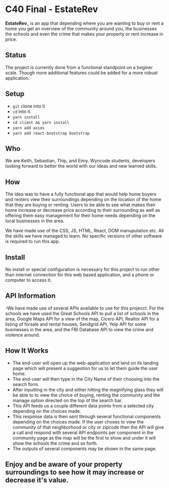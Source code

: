 # C40 Final - EstateRev

**EstateRev**\_ is an app that depending where you are wanting to buy or rent a home you get an overview of the community around you, the businesses the schools and even the crime that makes your property or rent increase in price.

## Status

The project is currently done from a functional standpoint on a beginer scale. Though more additional features could be added for a more robust application.

## Setup

- `git` clone into it
- `cd` into it.
- `yarn install`
- `cd client && yarn install`
- `yarn add axios`
- `yarn add react-bootstrap bootstrap`

## Who

We are Keith, Sebastian, Thip, and Eimy. Wyncode students, developers looking forward to better the world with our ideas and new learned skills.

## How

The idea was to have a fully functional app that would help home buyers and renters view their surroundings depending on the location of the home that they are buying or renting. Users to be able to see what makes their home increase or decrease price according to their surrounding as well as offering them easy management for their home needs depending on the local businesses in the area.

We have made use of the CSS, JS, HTML, React, DOM manupulation etc. All the skills we have managed to learn. No specific versions of other software is required to run this app.

## Install

No install or special configuration is necessary for this project to run other than internet connection for this web based application, and a phone or computer to access it.

## API Information

-We have made use of several APIs available to use for this projecct. For the schools we have used the Great Schools API to pull a list of schools in the area, Google Maps API for a view of the map, Cicero API, Realtor API for a listing of forsale and rental houses, Sendgrid API, Yelp API for some businesses in the area, and the FBI Database API to view the crime and violence around.

## How It Works

- The end-user will open up the web-application and land on its landing page which will present a suggestion for us to let them guide the user home.
- The end-user will then type in the City Name of their choosing into the search form.
- After inputting in the city and either hitting the magnifying glass they will be able to to view the choice of buying, renting the community and the manage option directed on the top of the search bar.
- This API feeds us a couple different data points from a selected city depending on the choices made.
- This response data is then sent through several functional components depending on the choices made. If the user choses to view the community of that neighborhood or city or zipcode then the API will give a call and respond with several API endpoints per component in the community page as the map will be the first to show and under it will show the schools the crime and so forth.
- The outputs of several components may be shown in the same page.

## Enjoy and be aware of your property surroundings to see how it may increase or decrease it's value.
